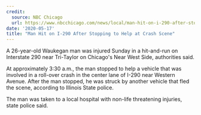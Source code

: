 ```yaml
---
credit:
  source: NBC Chicago
  url: https://www.nbcchicago.com/news/local/man-hit-on-i-290-after-stopping-to-help-at-crash-scene/2273447/
date: '2020-05-17'
title: "Man Hit on I-290 After Stopping to Help at Crash Scene"
---
```

A 26-year-old Waukegan man was injured Sunday in a hit-and-run on Interstate 290 near Tri-Taylor on Chicago's Near West Side, authorities said.

At approximately 3:30 a.m., the man stopped to help a vehicle that was involved in a roll-over crash in the center lane of I-290 near Western Avenue. After the man stopped, he was struck by another vehicle that fled the scene, according to Illinois State police.

The man was taken to a local hospital with non-life threatening injuries, state police said.
